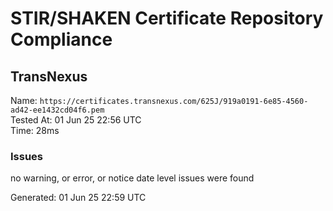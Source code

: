 # STIR/SHAKEN Certificate Repository Compliance

## TransNexus

Name: `https://certificates.transnexus.com/625J/919a0191-6e85-4560-ad42-ee1432cd04f6.pem`\
Tested At: 01 Jun 25 22:56 UTC\
Time: 28ms

### Issues

no warning, or error, or notice date level issues were found

Generated: 01 Jun 25 22:59 UTC